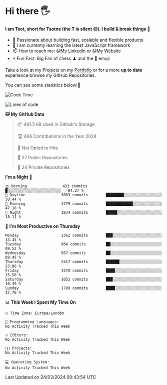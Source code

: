 # Hi there :raised_hand_with_fingers_splayed:
#### I am Tsot, short for Tsotne (the T is silent :wink:). I build & break things :space_invader:
- :telescope: Passionate about building fast, scalable and flexible products
- :seedling: I am currently learning the latest JavaScript framework 
- :mailbox: How to reach me: [@My LinkedIn](https://www.linkedin.com/in/tsotne-gvadzabia/) or [@My Website](https://tsotne.co.uk/contact)
- :zap: Fun Fact: Big Fan of chess ♟ and the 👾 emoji

Take a look at my Projects on my [Portfolio](https://tsotne.co.uk/) or for a more **up to date** experience browse my GitHub Repositories.

You can see some statistics below!:space_invader:
<!--START_SECTION:waka-->
![Code Time](http://img.shields.io/badge/Code%20Time-761%20hrs%202%20mins-blue)

![Lines of code](https://img.shields.io/badge/From%20Hello%20World%20I%27ve%20Written-5.1%20million%20lines%20of%20code-blue)

**🐱 My GitHub Data** 

> 📦 461.5 kB Used in GitHub's Storage 
 > 
> 🏆 466 Contributions in the Year 2024
 > 
> 🚫 Not Opted to Hire
 > 
> 📜 27 Public Repositories 
 > 
> 🔑 24 Private Repositories 
 > 
**I'm a Night 🦉** 

```text
🌞 Morning                433 commits         █░░░░░░░░░░░░░░░░░░░░░░░░   04.27 % 
🌆 Daytime                3083 commits        ████████░░░░░░░░░░░░░░░░░   30.44 % 
🌃 Evening                4779 commits        ████████████░░░░░░░░░░░░░   47.18 % 
🌙 Night                  1834 commits        █████░░░░░░░░░░░░░░░░░░░░   18.11 % 
```
📅 **I'm Most Productive on Thursday** 

```text
Monday                   1362 commits        ███░░░░░░░░░░░░░░░░░░░░░░   13.45 % 
Tuesday                  964 commits         ██░░░░░░░░░░░░░░░░░░░░░░░   09.52 % 
Wednesday                957 commits         ██░░░░░░░░░░░░░░░░░░░░░░░   09.45 % 
Thursday                 2417 commits        ██████░░░░░░░░░░░░░░░░░░░   23.86 % 
Friday                   1578 commits        ████░░░░░░░░░░░░░░░░░░░░░   15.58 % 
Saturday                 1052 commits        ███░░░░░░░░░░░░░░░░░░░░░░   10.39 % 
Sunday                   1799 commits        ████░░░░░░░░░░░░░░░░░░░░░   17.76 % 
```


📊 **This Week I Spent My Time On** 

```text
🕑︎ Time Zone: Europe/London

💬 Programming Languages: 
No Activity Tracked This Week

🔥 Editors: 
No Activity Tracked This Week

🐱‍💻 Projects: 
No Activity Tracked This Week

💻 Operating System: 
No Activity Tracked This Week
```


 Last Updated on 24/03/2024 00:43:54 UTC
<!--END_SECTION:waka-->
